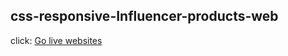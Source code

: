 ## css-responsive-Influencer-products-web 
click: [Go live websites ](https://creative-melomakarona-19080b.netlify.app/)







